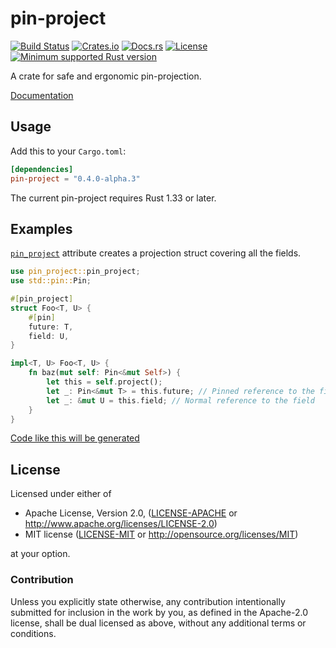 # pin-project

[![Build Status][azure-badge]][azure-url]
[![Crates.io][crates-version-badge]][crates-url]
[![Docs.rs][docs-badge]][docs-url]
[![License][crates-license-badge]][crates-url]
[![Minimum supported Rust version][rustc-badge]][rustc-url]

[azure-badge]: https://dev.azure.com/taiki-e/taiki-e/_apis/build/status/taiki-e.pin-project?branchName=master
[azure-url]: https://dev.azure.com/taiki-e/taiki-e/_build/latest?definitionId=13&branchName=master
[crates-version-badge]: https://img.shields.io/crates/v/pin-project.svg
[crates-license-badge]: https://img.shields.io/crates/l/pin-project.svg
[crates-badge]: https://img.shields.io/crates/v/pin-project.svg
[crates-url]: https://crates.io/crates/pin-project/
[docs-badge]: https://docs.rs/pin-project/badge.svg
[docs-url]: https://docs.rs/pin-project/
[rustc-badge]: https://img.shields.io/badge/rustc-1.33+-lightgray.svg
[rustc-url]: https://blog.rust-lang.org/2019/02/28/Rust-1.33.0.html

A crate for safe and ergonomic pin-projection.

[Documentation](https://docs.rs/pin-project/)

## Usage

Add this to your `Cargo.toml`:

```toml
[dependencies]
pin-project = "0.4.0-alpha.3"
```

The current pin-project requires Rust 1.33 or later.

## Examples

[`pin_project`] attribute creates a projection struct covering all the fields.

```rust
use pin_project::pin_project;
use std::pin::Pin;

#[pin_project]
struct Foo<T, U> {
    #[pin]
    future: T,
    field: U,
}

impl<T, U> Foo<T, U> {
    fn baz(mut self: Pin<&mut Self>) {
        let this = self.project();
        let _: Pin<&mut T> = this.future; // Pinned reference to the field
        let _: &mut U = this.field; // Normal reference to the field
    }
}
```

[Code like this will be generated](doc/struct-example-1.md)

[`pin_project`]: https://docs.rs/pin-project/0.4.0-alpha.3/pin_project/attr.pin_project.html

## License

Licensed under either of

* Apache License, Version 2.0, ([LICENSE-APACHE](LICENSE-APACHE) or <http://www.apache.org/licenses/LICENSE-2.0>)
* MIT license ([LICENSE-MIT](LICENSE-MIT) or <http://opensource.org/licenses/MIT>)

at your option.

### Contribution

Unless you explicitly state otherwise, any contribution intentionally submitted for inclusion in the work by you, as defined in the Apache-2.0 license, shall be dual licensed as above, without any additional terms or conditions.
